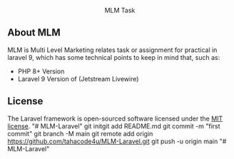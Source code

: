 <p align="center">MLM Task</p>

## About MLM

MLM is Multi Level Marketing relates task or assignment for practical in laravel 9, which has some technical points to keep in mind that, such as:

- PHP 8+ Version
- Laravel 9 Version of (Jetstream Livewire)

## License

The Laravel framework is open-sourced software licensed under the [MIT license](https://opensource.org/licenses/MIT).
"# MLM-Laravel"  git initgit add README.md git commit -m "first commit" git branch -M main git remote add origin https://github.com/tahacode4u/MLM-Laravel.git git push -u origin main
"# MLM-Laravel" 
